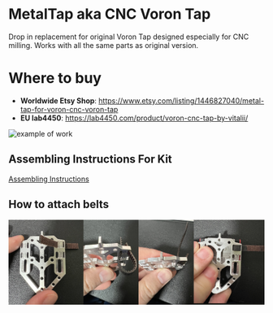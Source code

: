# MetalTap aka CNC Voron Tap
Drop in replacement for original Voron Tap designed especially for CNC milling. Works with all the same parts as original version.

# Where to buy
- **Worldwide Etsy Shop**: https://www.etsy.com/listing/1446827040/metal-tap-for-voron-cnc-voron-tap
- **EU lab4450**: https://lab4450.com/product/voron-cnc-tap-by-vitalii/

![example of work](/images/tap.gif)

## Assembling Instructions For Kit
[Assembling Instructions](https://www.youtube.com/watch?v=gwPNVVCuMag)

## How to attach belts
![Belts](/images/loop_instruction.jpeg)
